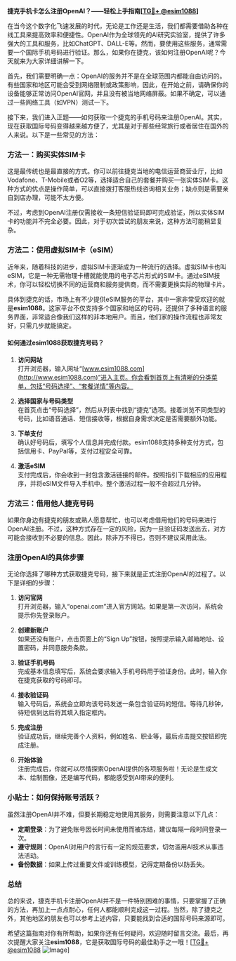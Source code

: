 **捷克手机卡怎么注册OpenAI？——轻松上手指南[[TG💪+ @esim1088](https://t.me/s/esim1088)]**

在当今这个数字化飞速发展的时代，无论是工作还是生活，我们都需要借助各种在线工具来提高效率和便捷性。OpenAI作为全球领先的AI研究实验室，提供了许多强大的工具和服务，比如ChatGPT、DALL-E等。然而，要使用这些服务，通常需要一个国际手机号码进行验证。那么，如果你在捷克，该如何注册OpenAI呢？今天就来为大家详细讲解一下。

首先，我们需要明确一点：OpenAI的服务并不是在全球范围内都能自由访问的。有些国家和地区可能会受到网络限制或政策影响，因此，在开始之前，请确保你的设备能够正常访问OpenAI官网，并且没有被当地网络屏蔽。如果不确定，可以通过一些网络工具（如VPN）测试一下。

接下来，我们进入正题——如何获取一个捷克的手机号码来注册OpenAI。其实，现在获取国际号码变得越来越方便了，尤其是对于那些经常旅行或者居住在国外的人来说。以下是一些常见的方法：

### 方法一：购买实体SIM卡

这是最传统也是最直接的方式。你可以前往捷克当地的电信运营商营业厅，比如Vodafone、T-Mobile或者O2等，选择适合自己的套餐并购买一张实体SIM卡。这种方式的优点是操作简单，可以直接拨打客服热线咨询相关业务；缺点则是需要亲自到店办理，可能不太方便。

不过，考虑到OpenAI注册仅需接收一条短信验证码即可完成验证，所以实体SIM卡的功能并不完全必要。因此，对于初次尝试的朋友来说，这种方法可能稍显复杂。

### 方法二：使用虚拟SIM卡（eSIM）

近年来，随着科技的进步，虚拟SIM卡逐渐成为一种流行的选择。虚拟SIM卡也叫eSIM，它是一种无需物理卡槽就能使用的电子芯片形式的SIM卡。通过eSIM技术，你可以轻松切换不同的运营商和服务提供商，而不需要更换实际的物理卡片。

具体到捷克的话，市场上有不少提供eSIM服务的平台，其中一家非常受欢迎的就是**esim1088**。这家平台不仅支持多个国家和地区的号码，还提供了多种语言的服务界面，非常适合像我们这样的非本地用户。而且，他们家的操作流程也非常友好，只需几步就能搞定。

#### 如何通过esim1088获取捷克号码？

1. **访问网站**  
   打开浏览器，输入网址“[www.esim1088.com](http://www.esim1088.com)”进入主页。你会看到首页上有清晰的分类菜单，包括“号码选择”、“套餐详情”等内容。

2. **选择国家与号码类型**  
   在首页点击“号码选择”，然后从列表中找到“捷克”选项。接着浏览不同类型的号码，比如语音通话、短信接收等，根据自身需求决定是否需要额外功能。

3. **下单支付**  
   确认好号码后，填写个人信息并完成付款。esim1088支持多种支付方式，包括信用卡、PayPal等，支付过程安全可靠。

4. **激活eSIM**  
   支付完成后，你会收到一封包含激活链接的邮件。按照指引下载相应的应用程序，并将eSIM文件导入手机中。整个激活过程一般不会超过几分钟。

### 方法三：借用他人捷克号码

如果你身边有捷克的朋友或熟人愿意帮忙，也可以考虑借用他们的号码来进行OpenAI注册。不过，这种方式存在一定的风险，因为一旦验证码发送出去，对方可能会接收到不必要的信息。因此，除非万不得已，否则不建议采用此法。

### 注册OpenAI的具体步骤

无论你选择了哪种方式获取捷克号码，接下来就是正式注册OpenAI的过程了。以下是详细的步骤：

1. **访问官网**  
   打开浏览器，输入“openai.com”进入官方网站。如果是第一次访问，系统会提示你先登录账户。

2. **创建新账户**  
   如果还没有账户，点击页面上的“Sign Up”按钮，按照提示输入邮箱地址、设置密码，并同意服务条款。

3. **验证手机号码**  
   完成基本信息填写后，系统会要求输入手机号码用于验证身份。此时，输入你在捷克获取的号码即可。

4. **接收验证码**  
   输入号码后，系统会立即向该号码发送一条包含验证码的短信。等待几秒钟，待短信到达后将其填入指定框内。

5. **完成注册**  
   验证成功后，继续完善个人资料，例如姓名、职业等，最后点击提交按钮即完成注册。

6. **开始体验**  
   注册完成后，你就可以尽情探索OpenAI提供的各项服务啦！无论是生成文本、绘制图像，还是编写代码，都能感受到AI带来的便利。

### 小贴士：如何保持账号活跃？

虽然注册OpenAI并不难，但要长期稳定地使用其服务，则需要注意以下几点：

- **定期登录**：为了避免账号因长时间未使用而被冻结，建议每隔一段时间登录一次。
- **遵守规则**：OpenAI对用户的言行有一定的规范要求，切勿滥用AI技术从事违法活动。
- **备份数据**：如果上传过重要文件或训练模型，记得定期备份以防丢失。

### 总结

总的来说，捷克手机卡注册OpenAI并不是一件特别困难的事情，只要掌握了正确的方法，再加上一点点耐心，任何人都能顺利完成这一过程。当然，除了捷克之外，其他地区的朋友也可以参考上述内容，只要能找到合适的国际号码来源即可。

希望这篇指南对你有所帮助，如果你还有任何疑问，欢迎随时留言交流。最后，再次提醒大家关注**esim1088**，它是获取国际号码的最佳助手之一哦！[[TG💪+ @esim1088](https://t.me/s/esim1088) ![Image](https://i.postimg.cc/4NQfJmqS/Snipaste-2025-05-13-00-14-12.png)]